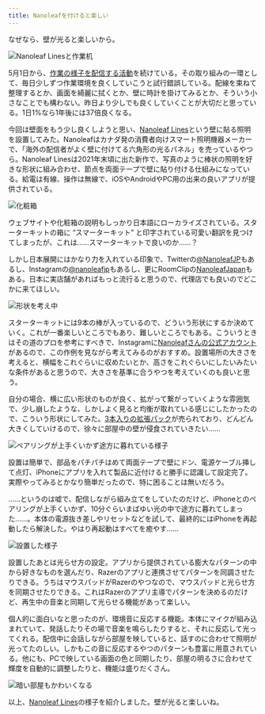 ```yaml
---
title: Nanoleafを付けると楽しい
---
```

なぜなら、壁が光ると楽しいから。

![](https://lh3.googleusercontent.com/apgi_643rztJErC-XLhS9NXSn3C8TrYvSJQXH0XHXPDBDiBl81SuexIte49QEkh7RHJobEx07r9T4rV-gJ47Hv1vuxmVJMEVvpA3Z-EWJw_p4tRku9jHdFDDR8KaXNLy5_TUUo4wEttKCH1UYLL-Zqc "Nanoleaf Linesと作業机")

5月1日から、[作業の様子を配信する活動](https://www.youtube.com/c/r7kamura)を続けている。その取り組みの一環として、毎日少しずつ作業環境を良くしていこうと試行錯誤している。配線を束ねて整理するとか、画面を綺麗に拭くとか、壁に時計を掛けてみるとか、そういう小さなことでも構わない。昨日より少しでも良くしていくことが大切だと思っている。1日1%なら1年後には37倍良くなる。

今回は壁面をもう少し良くしようと思い、[Nanoleaf Lines](https://www.amazon.co.jp/dp/B09MS3359S)という壁に貼る照明を設置してみた。Nanoleafはカナダ発の消費者向けスマート照明機器メーカーで、「海外の配信者がよく壁に付けてる六角形の光るパネル」を売っているやつら。Nanoleaf Linesは2021年末頃に出た新作で、写真のように棒状の照明を好きな形状に組み合わせ、節点を両面テープで壁に貼り付ける仕組みになっている。給電は有線、操作は無線で、iOSやAndroidやPC用の出来の良いアプリが提供されている。

![](https://lh3.googleusercontent.com/TInKCHrprM6KayZVZXbLgLxhHivopHYDal96_YkHS-7NcjtFgB7FtpMU8wdM-bZEKo5ZzyReGS_e5GK0rNncHzUDVoa3-gnIUx3UFi1JOT_IVlB-Z3c5GbV2SQX5Byvdm5dC-Zb4Q2pXgWe-NQ6LO_U "化粧箱")

ウェブサイトや化粧箱の説明もしっかり日本語にローカライズされている。スターターキットの箱に “スマーターキット” と印字されている可愛い翻訳を見つけてしまったが、これは……スマーターキットで良いのか……？

しかし日本展開にはかなり力を入れている印象で、Twitterの[@NanoleafJP](https://twitter.com/NanoleafJP)もあるし、Instagramの[@nanoleafjp](https://www.instagram.com/nanoleafjp/)もあるし、更にRoomClipの[NanoleafJapan](https://roomclip.jp/myroom/5824865)もある。日本に実店舗があればもっと流行ると思うので、代理店でも良いのでどこかに来てほしい。

![](https://lh6.googleusercontent.com/TYRJb2GFtJUx1qEMFVcEhguryFzxgaya5-LMKm2pnaB1eqdLYcF8fOoMfJuG0dqzbFqxRpYGuNk07_2gBBkB5svszmGu8tyES5d9VMvENh6o81h2BHOlUUd3Duj9jplm5W7YmrhD3-IAmhXsMYdAKQ "形状を考え中")

スターターキットには9本の棒が入っているので、どういう形状にするか決めていく。これが一番楽しいところでもあり、難しいところでもある。こういうときはその道のプロを参考にすべきで、Instagramに[Nanoleafさんの公式アカウント](https://www.instagram.com/nanoleaf/)があるので、この作例を見ながら考えてみるのがおすすめ。設置場所の大きさを考えると、横幅をこれぐらいに収めたいとか、高さをこれぐらいにしたいみたいな条件があると思うので、大きさを基準に合うやつを考えていくのも良いと思う。

自分の場合、横に広い形状のものが良く、拡がって繋がっていくような雰囲気で、少し崩したような、しかしよく見ると均衡が取れている感じにしたかったので、こういう形状にしてみた。[3本入りの拡張パック](https://www.amazon.co.jp/dp/B09JHSG2R5)が売られており、どんどん大きくしていけるので、徐々に部屋中の壁が侵食されていきたい……

![](https://lh5.googleusercontent.com/IIdUGO-5STvzFJP47V7GotDU23r0GhtSofOSOEl-WvKauuxgo9yyYmQeyBZqtJXuMIoZQ1FK2zTs71OXbP8EXQkDRGeJv-DHeSS0Bn9HXo88apVhTN-zZ_8P81gN8r0WdLAgdTNmhcjhngv0bOwtBA "ペアリングが上手くいかず途方に暮れている様子")

設置は簡単で、部品をパチパチはめて両面テープで壁にドン、電源ケーブル挿して点灯、iPhoneにアプリを入れて製品に近付けると勝手に認識して設定完了。実際やってみるとかなり簡単だったので、特に困ることは無いだろう。

……というのは嘘で、配信しながら組み立てをしていたのだけど、iPhoneとのペアリングが上手くいかず、10分ぐらいまばゆい光の中で途方に暮れてしまった……。本体の電源抜き差しやリセットなどを試して、最終的にはiPhoneを再起動したら解決した。やはり再起動はすべてを癒やす……

![](https://lh3.googleusercontent.com/QCJ3GfXvP2EbkvFOZgW8gmWWgR2TFjmEFAtZzjgY1q2XOdkTDm2L9pEE8PD0FuveN28wFFhLAr_791Yz2HOmLlmoXvM3fdPxRhTWUi6ZzB0yofDGUTC10brAmagsM29X6eH7z_7Bq9HHygKvOcCVGIA "設置した様子")

設置したあとは光らせ方の設定。アプリから提供されている膨大なパターンの中から好きなものを選んだり、Razerのアプリと連携させてパターンを同調させたりできる。うちはマウスパッドがRazerのやつなので、マウスパッドと光らせ方を同期させたりできる。これはRazerのアプリ主導でパターンを決めるのだけど、再生中の音楽と同期して光らせる機能があって楽しい。

個人的に面白いなと思ったのが、環境音に反応する機能。本体にマイクが組み込まれていて、発話したりその場で音楽を鳴らしたりすると、それに反応して光ってくれる。配信中に会話しながら部屋を映していると、話すのに合わせて照明が光ってたのしい。しかもこの音に反応するやつのパターンも豊富に用意されている。他にも、PCで映している画面の色と同期したり、部屋の明るさに合わせて輝度を自動的に調整したりと、機能は盛りだくさん。

![](https://lh3.googleusercontent.com/sEU4mO78fpgvOhXHxyTFRQfXtAVALL6uAo_TID7r8YLB358xhgnAkTeyUBbOPbSNu8tji4b75lhK3pF-_dQgDb3_IBOPTYxjspaW4Q6vYRdy3L4L21u0RR_yv-WmJHuE_wwSHOtZh775AY1BKZ_xg6w "暗い部屋もかわいくなる")

以上、[Nanoleaf Lines](https://www.amazon.co.jp/dp/B09MS3359S)の様子を紹介しました。壁が光ると楽しいね。
